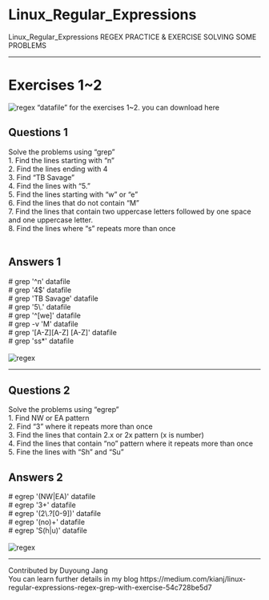 # Linux_Regular_Expressions
Linux_Regular_Expressions</b>
REGEX PRACTICE & EXERCISE SOLVING SOME PROBLEMS

<hr/>
<h1>Exercises 1~2</h1>
<img src='https://user-images.githubusercontent.com/54985943/112938908-83916380-9165-11eb-9df3-0f6f48c7ab74.png' alt="regex" />
“datafile” for the exercises 1~2. you can download here

<h2>Questions 1</h2>
Solve the problems using “grep”</br>
1. Find the lines starting with “n”</br>
2. Find the lines ending with 4</br>
3. Find “TB Savage”</br>
4. Find the lines with “5.”</br>
5. Find the lines starting with “w” or “e”</br>
6. Find the lines that do not contain “M”</br>
7. Find the lines that contain two uppercase letters followed by one space and one uppercase letter.</br>
8. Find the lines where “s” repeats more than once</br>
</br>
<h2>Answers 1</h2>
 # grep '^n' datafile</br>
 # grep '4$' datafile</br>
 # grep 'TB Savage' datafile</br>
 # grep '5\.' datafile</br>
 # grep '^[we]' datafile</br>
 # grep -v 'M' datafile</br>
 # grep '[A-Z][A-Z] [A-Z]' datafile</br>
 # grep 'ss*' datafile</br>
</br>
<img src="https://user-images.githubusercontent.com/54985943/112938587-dae30400-9164-11eb-9ee2-3f3130a4a75b.png" alt='regex'/>

<hr/>
<h2>Questions 2</h2>
Solve the problems using “egrep”</br>
1. Find NW or EA pattern</br>
2. Find “3” where it repeats more than once</br>
3. Find the lines that contain 2.x or 2x pattern (x is number)</br>
4. Find the lines that contain “no” pattern where it repeats more than once</br>
5. Fine the lines with “Sh” and “Su”</br>
<h2>Answers 2</h2>
 # egrep '(NW|EA)' datafile</br>
 # egrep '3+' datafile</br>
 # egrep '(2\.?[0-9])' datafile</br>
 # egrep '(no)+' datafile</br>
 # egrep 'S(h|u)' datafile</br></br>

<img src="https://user-images.githubusercontent.com/54985943/112938576-d585b980-9164-11eb-96ef-aa63c9054f5e.png" alt='regex'/>
<hr/>
Contributed by Duyoung Jang</br>
You can learn further details in my blog https://medium.com/kianj/linux-regular-expressions-regex-grep-with-exercise-54c728be5d7
